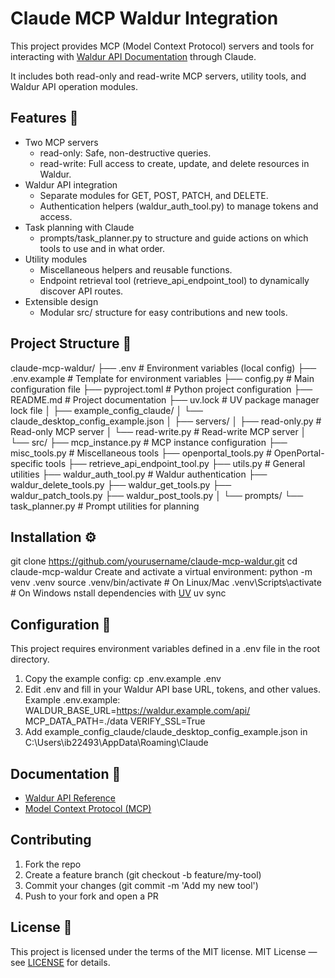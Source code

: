 # Claude MCP Waldur Integration

This project provides MCP (Model Context Protocol) servers and tools for interacting with [Waldur API Documentation](https://docs.waldur.com/) through Claude.

It includes both read-only and read-write MCP servers, utility tools, and Waldur API operation modules.

## Features :rocket:

- Two MCP servers
  - read-only: Safe, non-destructive queries.
  - read-write: Full access to create, update, and delete resources in Waldur.
- Waldur API integration
  - Separate modules for GET, POST, PATCH, and DELETE.
  - Authentication helpers (waldur_auth_tool.py) to manage tokens and access.
- Task planning with Claude
  - prompts/task_planner.py to structure and guide actions on which tools to use and in what order.
- Utility modules
  - Miscellaneous helpers and reusable functions.
  - Endpoint retrieval tool (retrieve_api_endpoint_tool) to dynamically discover API routes.
- Extensible design
  - Modular src/ structure for easy contributions and new tools.

## Project Structure :open_file_folder:

claude-mcp-waldur/
├── .env                     # Environment variables (local config)
├── .env.example             # Template for environment variables
├── config.py                # Main configuration file
├── pyproject.toml           # Python project configuration
├── README.md                # Project documentation
├── uv.lock                  # UV package manager lock file
│
├── example_config_claude/
│   └── claude_desktop_config_example.json
│
├── servers/
│   ├── read-only.py         # Read-only MCP server
│   └── read-write.py        # Read-write MCP server
│
└── src/
    ├── mcp_instance.py      # MCP instance configuration
    ├── misc_tools.py        # Miscellaneous tools
    ├── openportal_tools.py  # OpenPortal-specific tools
    ├── retrieve_api_endpoint_tool.py
    ├── utils.py             # General utilities
    ├── waldur_auth_tool.py  # Waldur authentication
    ├── waldur_delete_tools.py
    ├── waldur_get_tools.py
    ├── waldur_patch_tools.py
    ├── waldur_post_tools.py
    │
    └── prompts/
        └── task_planner.py  # Prompt utilities for planning

## Installation :gear:

git clone https://github.com/yourusername/claude-mcp-waldur.git
cd claude-mcp-waldur
Create and activate a virtual environment:
python -m venv .venv
source .venv/bin/activate   # On Linux/Mac
.venv\Scripts\activate      # On Windows
nstall dependencies with [UV]()
uv sync

## Configuration :key:

This project requires environment variables defined in a .env file in the root directory.

1. Copy the example config:
  cp .env.example .env
2. Edit .env and fill in your Waldur API base URL, tokens, and other values.
Example .env.example:
  WALDUR_BASE_URL=https://waldur.example.com/api/
  MCP_DATA_PATH=./data
  VERIFY_SSL=True
3. Add example_config_claude/claude_desktop_config_example.json in C:\Users\ib22493\AppData\Roaming\Claude

## Documentation :book:

- [Waldur API Reference](https://docs.waldur.com/latest/)
- [Model Context Protocol (MCP)](https://modelcontextprotocol.io/docs/getting-started/intro)

## Contributing

1. Fork the repo
2. Create a feature branch (git checkout -b feature/my-tool)
3. Commit your changes (git commit -m 'Add my new tool')
4. Push to your fork and open a PR

## License :scroll:

This project is licensed under the terms of the MIT license.
MIT License — see [LICENSE]() for details.
